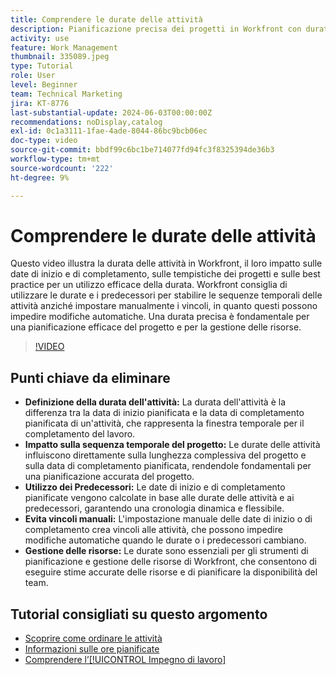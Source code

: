 ```yaml
---
title: Comprendere le durate delle attività
description: Pianificazione precisa dei progetti in Workfront con durate delle attività che influenzano le tempistiche, utilizzo dei predecessori per garantire flessibilità, evitando vincoli manuali e ottimizzando la gestione e la pianificazione delle risorse.
activity: use
feature: Work Management
thumbnail: 335089.jpeg
type: Tutorial
role: User
level: Beginner
team: Technical Marketing
jira: KT-8776
last-substantial-update: 2024-06-03T00:00:00Z
recommendations: noDisplay,catalog
exl-id: 0c1a3111-1fae-4ade-8044-86bc9bcb06ec
doc-type: video
source-git-commit: bbdf99c6bc1be714077fd94fc3f8325394de36b3
workflow-type: tm+mt
source-wordcount: '222'
ht-degree: 9%

---
```


# Comprendere le durate delle attività

Questo video illustra la durata delle attività in Workfront, il loro impatto sulle date di inizio e di completamento, sulle tempistiche dei progetti e sulle best practice per un utilizzo efficace della durata.
Workfront consiglia di utilizzare le durate e i predecessori per stabilire le sequenze temporali delle attività anziché impostare manualmente i vincoli, in quanto questi possono impedire modifiche automatiche.
&#x200B;Una durata precisa è fondamentale per una pianificazione efficace del progetto e per la gestione delle risorse.


>[!VIDEO](https://video.tv.adobe.com/v/3449351/?quality=12&learn=on&enablevpops=1&captions=ita)

## Punti chiave da eliminare

* **Definizione della durata dell&#39;attività:** La durata dell&#39;attività è la differenza tra la data di inizio pianificata e la data di completamento pianificata di un&#39;attività, che rappresenta la finestra temporale per il completamento del lavoro. &#x200B;
* **Impatto sulla sequenza temporale del progetto:** Le durate delle attività influiscono direttamente sulla lunghezza complessiva del progetto e sulla data di completamento pianificata, rendendole fondamentali per una pianificazione accurata del progetto. &#x200B;
* **Utilizzo dei Predecessori:** Le date di inizio e di completamento pianificate vengono calcolate in base alle durate delle attività e ai predecessori, garantendo una cronologia dinamica e flessibile. &#x200B;
* **Evita vincoli manuali:** L&#39;impostazione manuale delle date di inizio o di completamento crea vincoli alle attività, che possono impedire modifiche automatiche quando le durate o i predecessori cambiano. &#x200B;
* **Gestione delle risorse:** Le durate sono essenziali per gli strumenti di pianificazione e gestione delle risorse di Workfront, che consentono di eseguire stime accurate delle risorse e di pianificare la disponibilità del team. &#x200B;


## Tutorial consigliati su questo argomento

* [Scoprire come ordinare le attività](/help/manage-work/tasks/learn-to-sequence-tasks.md)
* [Informazioni sulle ore pianificate](/help/manage-work/tasks/understand-planned-hours.md)
* [Comprendere l’[!UICONTROL Impegno di lavoro]](/help/manage-work/tasks/understand-work-effort.md)

